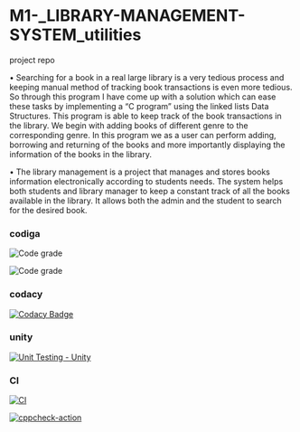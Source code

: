 # M1-_LIBRARY-MANAGEMENT-SYSTEM_utilities
project repo


• Searching for a book in a real large library is a very tedious process and keeping manual method of tracking book transactions is even more tedious. So through this program I have come up with a solution which can ease these tasks by implementing a “C program” using the linked lists Data Structures. This program is able to keep track of the book transactions in the library. We begin with adding books of different genre to the corresponding genre. In this program we as a user can perform adding, borrowing and returning of the books and more importantly displaying the information of the books in the library.

• The library management is a project that manages and stores books information electronically according to students needs. The system helps both students and library manager to keep a constant track of all the books available in the library. It allows both the admin and the student to search for the desired book.

### codiga

![Code grade](https://api.codiga.io/project/31061/score/svg)


![Code grade](https://api.codiga.io/project/31061/status/svg)

### codacy


[![Codacy Badge](https://app.codacy.com/project/badge/Grade/b15c5d4fad9f49f5830c63623cdfbf51)](https://www.codacy.com/gh/Bhanu42/M1-_Library-Managemnt-System_utilities/dashboard?utm_source=github.com&amp;utm_medium=referral&amp;utm_content=Bhanu42/M1-_Library-Managemnt-System_utilities&amp;utm_campaign=Badge_Grade)

### unity

[![Unit Testing - Unity](https://github.com/Bhanu42/M1-_Library-Managemnt-System_utilities/actions/workflows/unity.yml/badge.svg)](https://github.com/Bhanu42/M1-_Library-Managemnt-System_utilities/actions/workflows/unity.yml)

### CI

[![CI](https://github.com/Bhanu42/M1-_Library-Managemnt-System_utilities/actions/workflows/main.yml/badge.svg)](https://github.com/Bhanu42/M1-_Library-Managemnt-System_utilities/actions/workflows/main.yml)


[![cppcheck-action](https://github.com/Bhanu42/M1-_Library-Managemnt-System_utilities/actions/workflows/c-cpp.yml/badge.svg)](https://github.com/Bhanu42/M1-_Library-Managemnt-System_utilities/actions/workflows/c-cpp.yml)
